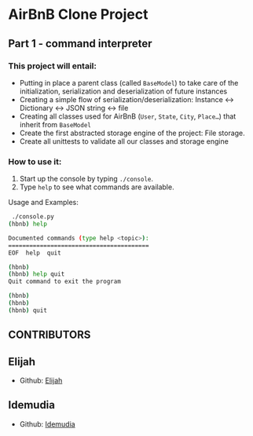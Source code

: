 # AirBnB Clone Project
## Part 1 - command interpreter
### This project will entail:
* Putting in place a parent class (called `BaseModel`) to take care of the initialization, serialization and deserialization of future instances
* Creating a simple flow of serialization/deserialization: Instance <-> Dictionary <-> JSON string <-> file
* Creating all classes used for AirBnB (`User`, `State`, `City`, `Place…`) that inherit from `BaseModel`
* Create the first abstracted storage engine of the project: File storage.
* Create all unittests to validate all our classes and storage engine
### How to use it:
1. Start up the console by typing `./console`.
2. Type `help` to see what commands are available.

Usage and Examples:

```bash
 ./console.py
(hbnb) help

Documented commands (type help <topic>):
========================================
EOF  help  quit

(hbnb)
(hbnb) help quit
Quit command to exit the program

(hbnb)
(hbnb)
(hbnb) quit
```

## CONTRIBUTORS

## Elijah

- Github:  [Elijah](https://github.com/dzabeligan)

## Idemudia

- Github:  [Idemudia](https://github.com/IDee65)
